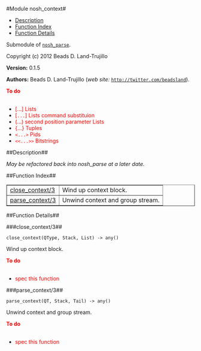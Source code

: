 

#Module nosh_context#
* [Description](#description)
* [Function Index](#index)
* [Function Details](#functions)


Submodule of [`nosh_parse`](nosh_parse.md).



Copyright (c) 2012 Beads D. Land-Trujillo

__Version:__ 0.1.5

__Authors:__ Beads D. Land-Trujillo (_web site:_ [`http://twitter.com/beadsland`](http://twitter.com/beadsland)).

__<font color="red">To do</font>__
<br></br>
* <font color="red"> [...] Lists</font>
* <font color="red"> [`...`] Lists command substituion</font>
* <font color="red"> (...) second position parameter Lists</font>
* <font color="red"> {...} Tuples</font>
* <font color="red"> `<...>` Pids</font>
* <font color="red"> `<<...>>` Bitstrings</font>
<a name="description"></a>

##Description##


_May be refactored back into nosh_parse at a later date._<a name="index"></a>

##Function Index##


<table width="100%" border="1" cellspacing="0" cellpadding="2" summary="function index"><tr><td valign="top"><a href="#close_context-3">close_context/3</a></td><td>Wind up context block.</td></tr><tr><td valign="top"><a href="#parse_context-3">parse_context/3</a></td><td>Unwind context and group stream.</td></tr></table>


<a name="functions"></a>

##Function Details##

<a name="close_context-3"></a>

###close_context/3##




`close_context(QType, Stack, List) -> any()`



Wind up context block.

__<font color="red">To do</font>__
<br></br>
* <font color="red">spec this function</font>
<a name="parse_context-3"></a>

###parse_context/3##




`parse_context(QT, Stack, Tail) -> any()`



Unwind context and group stream.

__<font color="red">To do</font>__
<br></br>
* <font color="red">spec this function</font>
